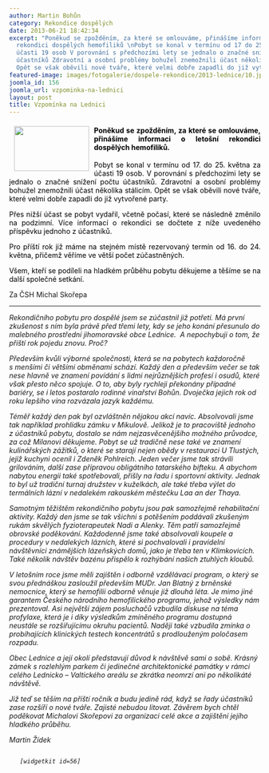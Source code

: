 ```yaml
---
author: Martin Bohůn
category: Rekondice dospělých
date: 2013-06-21 18:42:34
excerpt: "Poněkud se zpožděním, za které se omlouváme, přinášíme informaci o letošní
  rekondici dospělých hemofiliků \nPobyt se konal v termínu od 17 do 25 května za
  účasti 19 osob V porovnání s předchozími lety se jednalo o značné snížení počtu
  účastníků Zdravotní a osobní problémy bohužel znemožnili účast několika stálicím
  Opět se však oběvili nové tváře, které velmi dobře zapadli do již vytvořené party"
featured-image: images/fotogalerie/dospele-rekondice/2013-lednice/10.jpg
joomla_id: 156
joomla_url: vzpominka-na-lednici
layout: post
title: Vzpomínka na Lednici
---
```


<h4 style="text-align: justify;">
 <span style="color: #000000;">
  <img border="0" height="90" src="{{ site.baseurl }}/images/fotogalerie/dospele-rekondice/2013-lednice/10.jpg" style="float: left; margin-left: 10px; margin-right: 10px;" width="150"/>
  Poněkud se zpožděním, za které se omlouváme, přinášíme informaci o letošní rekondici dospělých hemofiliků.
 </span>
</h4>
<p style="text-align: justify;">
 <span style="color: #000000;">
  Pobyt se konal v termínu od 17. do 25. května za účasti 19 osob. V porovnání s předchozími lety se jednalo o značné snížení počtu účastníků. Zdravotní a osobní problémy bohužel znemožnili účast několika stálicím. Opět se však oběvili nové tváře, které velmi dobře zapadli do již vytvořené party.
 </span>
</p>
<p style="text-align: justify;">
 <span style="color: #000000;">
  Přes nižší účast se pobyt vydařil, včetně počasí, které se následně změnilo na podzimní. Více informací o rekondici se dočtete z níže uvedeného příspěvku jednoho z účastníků.
 </span>
</p>
<p style="text-align: justify;">
 <span style="color: #000000;">
  Pro příští rok již máme na stejném místě rezervovaný termín od 16. do 24. května, přičemž věříme ve větší počet zúčastněných.
 </span>
</p>
<p style="text-align: justify;">
 <span style="color: #000000;">
  Všem, kteří se podíleli na hladkém průběhu pobytu děkujeme a těšíme se na další společné setkání.
 </span>
</p>
<p>
 Za ČSH Michal Skořepa
</p>
<hr/>
<p style="text-align: left;">
 <em>
  Rekondičního pobytu pro dospělé jsem se zúčastnil již potřetí. Má první zkušenost s ním byla právě před třemi lety, kdy se jeho konání přesunulo do malebného prostřední jihomoravské obce Lednice.  A nepochybuji o tom, že příští rok pojedu znovu. Proč?
 </em>
</p>
<p>
 <em>
  Především kvůli výborné společnosti, která se na pobytech každoročně s menšími či většími obměnami schází. Každý den a především večer se tak nese hlavně ve znamení povídání s lidmi nejrůznějších profesí i osudů, které však přesto něco spojuje. O to, aby byly rychleji překonány případné bariéry, se i letos postaralo rodinné vinařství Bohůn. Dvoječka jejich rok od roku lepšího vína rozvázala jazyk každému.
 </em>
</p>
<p>
 <em>
  Téměř každý den pak byl ozvláštněn nějakou akcí navíc. Absolvovali jsme tak například prohlídku zámku v Mikulově. Jelikož je to pracoviště jednoho z účastníků pobytu, dostalo se nám nejzasvěcenějšího možného průvodce, za což Milanovi děkujeme. Pobyt se už tradičně nese také ve znamení kulinářských zážitků, o které se starají nejen obědy v restauraci U Tlustých, jejíž kuchyni ocenil i Zdeněk Pohlreich. Jeden večer jsme tak strávili grilováním, další zase přípravou obligátního tatarského bifteku. A abychom nabytou energii také spotřebovali, přišly na řadu i sportovní aktivity. Jednak to byl už tradiční turnaj družstev v kuželkách, ale také třeba výlet do termálních lázní v nedalekém rakouském městečku Laa an der Thaya.
 </em>
</p>
<p>
 <em>
  Samotným těžištěm rekondičního pobytu jsou pak samozřejmě rehabilitační aktivity. Každý den jsme se tak všichni s potěšením poddávali zkušeným rukám skvělých fyzioterapeutek Nadi a Alenky. Těm patří samozřejmě obrovské poděkování. Každodenně jsme také absolvovali koupele a procedury v nedalekých lázních, které si pochvalovali i pravidelní návštěvníci známějších lázeňských domů, jako je třeba ten v Klimkovicích. Také několik návštěv bazénu přispělo k rozhýbání našich ztuhlých kloubů.
 </em>
</p>
<p>
 <em>
  V letošním roce jsme měli zajištěn i odborně vzdělávací program, o který se svou přednáškou zasloužil především MUDr. Jan Blatný z brněnské nemocnice, který se hemofilii odborně věnuje již dlouhá léta. Je mimo jiné garantem Českého národního hemofilického programu, jehož výsledky nám prezentoval. Asi největší zájem posluchačů vzbudila diskuse na téma profylaxe, která je i díky výsledkům zmíněného programu dostupná neustále se rozšiřujícímu okruhu pacientů. Naději také vzbudila zmínka o probíhajících klinických testech koncentrátů s prodlouženým poločasem rozpadu.
 </em>
</p>
<p>
 <em>
  Obec Lednice a její okolí představují důvod k návštěvě sami o sobě. Krásný zámek s rozlehlým parkem či jedinečné architektonické památky v rámci celého Lednicko – Valtického areálu se zkrátka neomrzí ani po několikáté návštěvě.
 </em>
</p>
<p>
 <em>
  Již teď se těším na příští ročník a budu jedině rád, když se řady účastníků zase rozšíří o nové tváře. Zajisté nebudou litovat. Závěrem bych chtěl poděkovat Michalovi Skořepovi za organizaci celé akce a zajištění jejího hladkého průběhu.
 </em>
</p>
<p>
 <em>
  Martin Žídek
 </em>
</p>
<p>
 <em>
  <code>
   [widgetkit id=56]
  </code>
  <br/>
 </em>
</p>